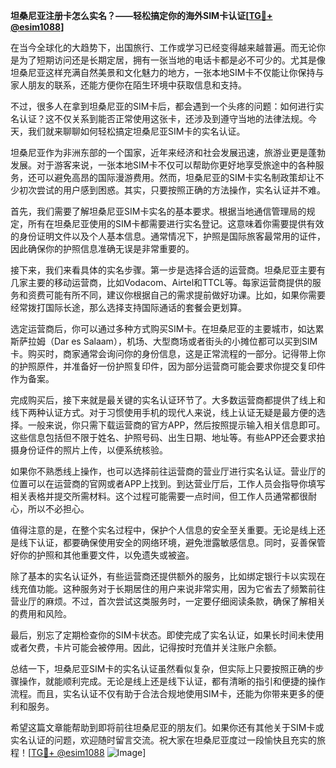 **坦桑尼亚注册卡怎么实名？——轻松搞定你的海外SIM卡认证[[TG💪+ @esim1088](https://t.me/s/esim1088)]**

在当今全球化的大趋势下，出国旅行、工作或学习已经变得越来越普遍。而无论你是为了短期访问还是长期定居，拥有一张当地的电话卡都是必不可少的。尤其是像坦桑尼亚这样充满自然美景和文化魅力的地方，一张本地SIM卡不仅能让你保持与家人朋友的联系，还能方便你在陌生环境中获取信息和支持。

不过，很多人在拿到坦桑尼亚的SIM卡后，都会遇到一个头疼的问题：如何进行实名认证？这不仅关系到能否正常使用这张卡，还涉及到遵守当地的法律法规。今天，我们就来聊聊如何轻松搞定坦桑尼亚SIM卡的实名认证。

坦桑尼亚作为非洲东部的一个国家，近年来经济和社会发展迅速，旅游业更是蓬勃发展。对于游客来说，一张本地SIM卡不仅可以帮助你更好地享受旅途中的各种服务，还可以避免高昂的国际漫游费用。然而，坦桑尼亚的SIM卡实名制政策却让不少初次尝试的用户感到困惑。其实，只要按照正确的方法操作，实名认证并不难。

首先，我们需要了解坦桑尼亚SIM卡实名的基本要求。根据当地通信管理局的规定，所有在坦桑尼亚使用的SIM卡都需要进行实名登记。这意味着你需要提供有效的身份证明文件以及个人基本信息。通常情况下，护照是国际旅客最常用的证件，因此确保你的护照信息准确无误是非常重要的。

接下来，我们来看具体的实名步骤。第一步是选择合适的运营商。坦桑尼亚主要有几家主要的移动运营商，比如Vodacom、Airtel和TTCL等。每家运营商提供的服务和资费可能有所不同，建议你根据自己的需求提前做好功课。比如，如果你需要经常拨打国际长途，那么选择支持国际通话的套餐会更划算。

选定运营商后，你可以通过多种方式购买SIM卡。在坦桑尼亚的主要城市，如达累斯萨拉姆（Dar es Salaam），机场、大型商场或者街头的小摊位都可以买到SIM卡。购买时，商家通常会询问你的身份信息，这是正常流程的一部分。记得带上你的护照原件，并准备好一份护照复印件，因为部分运营商可能会要求你提交复印件作为备案。

完成购买后，接下来就是最关键的实名认证环节了。大多数运营商都提供了线上和线下两种认证方式。对于习惯使用手机的现代人来说，线上认证无疑是最方便的选择。一般来说，你只需下载运营商的官方APP，然后按照提示输入相关信息即可。这些信息包括但不限于姓名、护照号码、出生日期、地址等。有些APP还会要求拍摄身份证件的照片上传，以便系统核验。

如果你不熟悉线上操作，也可以选择前往运营商的营业厅进行实名认证。营业厅的位置可以在运营商的官网或者APP上找到。到达营业厅后，工作人员会指导你填写相关表格并提交所需材料。这个过程可能需要一点时间，但工作人员通常都很耐心，所以不必担心。

值得注意的是，在整个实名过程中，保护个人信息的安全至关重要。无论是线上还是线下认证，都要确保使用安全的网络环境，避免泄露敏感信息。同时，妥善保管好你的护照和其他重要文件，以免遗失或被盗。

除了基本的实名认证外，有些运营商还提供额外的服务，比如绑定银行卡以实现在线充值功能。这种服务对于长期居住的用户来说非常实用，因为它省去了频繁前往营业厅的麻烦。不过，首次尝试这类服务时，一定要仔细阅读条款，确保了解相关的费用和风险。

最后，别忘了定期检查你的SIM卡状态。即使完成了实名认证，如果长时间未使用或者欠费，卡片可能会被停用。因此，记得按时充值并关注账户余额。

总结一下，坦桑尼亚SIM卡的实名认证虽然看似复杂，但实际上只要按照正确的步骤操作，就能顺利完成。无论是线上还是线下认证，都有清晰的指引和便捷的操作流程。而且，实名认证不仅有助于合法合规地使用SIM卡，还能为你带来更多的便利和服务。

希望这篇文章能帮助到即将前往坦桑尼亚的朋友们。如果你还有其他关于SIM卡或实名认证的问题，欢迎随时留言交流。祝大家在坦桑尼亚度过一段愉快且充实的旅程！[[TG💪+ @esim1088](https://t.me/s/esim1088) ![Image](https://i.postimg.cc/4NQfJmqS/Snipaste-2025-05-13-00-14-12.png)]